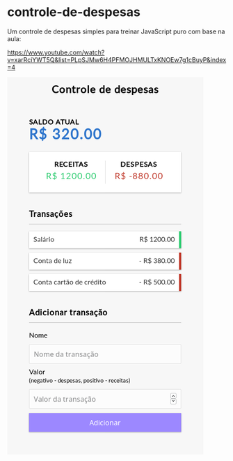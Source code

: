 # controle-de-despesas
Um controle de despesas simples para treinar JavaScript puro com base na aula:

https://www.youtube.com/watch?v=xarRciYWT5Q&list=PLpSJMw6H4PFMOJHMULTxKNOEw7g1cBuyP&index=4

![Screenshot](controle-despesas.png)


